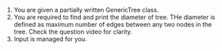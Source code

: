 1. You are given a partially written GenericTree class.
2. You are required to find and print the diameter of tree. THe diameter is defined as maximum number of edges between any two nodes in the tree. Check the question video for clarity.
3. Input is managed for you.

